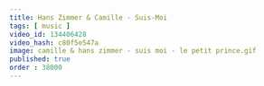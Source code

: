 ```yaml
---
title: Hans Zimmer & Camille - Suis-Moi
tags: [ music ]
video_id: 134406428
video_hash: c80f5e547a
image: camille & hans zimmer - suis moi - le petit prince.gif
published: true
order : 38000
---
```

